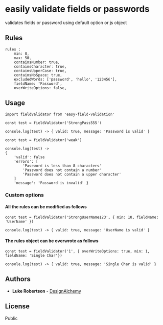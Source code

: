 # easily validate fields or passwords

validates fields or password using default option or js object

## Rules

```
rules :
    min: 8,
    max: 50,
    containsNumber: true,
    containsCharacter: true,
    containsUpperCase: true,
    containsNoSpace: true,
    excludedWords: ['password', 'hello', '123456'],
    fieldName: 'Password',
    overWriteOptions: false,
```

## Usage

```
import fieldValidator from 'easy-field-validation'
```

```
const test = fieldValidator('StrongPass555')

console.log(test) -> { valid: true, message: 'Password is valid' }
```

```
const test = fieldValidator('weak')

console.log(test) -> 
{ 
    'valid': false 
    'errors': [
        'Password is less than 8 characters'
        'Password does not contain a number'
        'Password does not contain a upper character'
    ]
    'message': 'Password is invalid' }
```

### Custom options

#### All the rules can be modified as follows

```
const test = fieldValidator('StrongUserName123', { min: 10, fieldName: 'UserName' })

console.log(test) -> { valid: true, message: 'UserName is valid' }
```

#### The rules object can be overwrote as follows

```
const test = fieldValidator('1', { overWriteOptions: true, min: 1, fieldName: 'Single Char'})

console.log(test) -> { valid: true, message: 'Single Char is valid' }

```


## Authors

*   **Luke Robertson** - [DesignAlchemy](https://github.com/designalchemy/)

## License

Public
